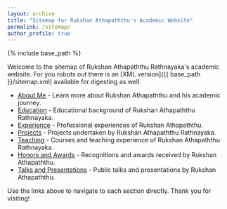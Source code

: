```yaml
---
layout: archive
title: "Sitemap for Rukshan Athapaththu's Academic Website"
permalink: /sitemap/
author_profile: true
---
```


{% include base_path %}

Welcome to the sitemap of Rukshan Athapaththu Rathnayaka's academic website. For you robots out there is an [XML version]({{ base_path }}/sitemap.xml) available for digesting as well.

- [About Me](/) - Learn more about Rukshan Athapaththu and his academic journey.
- [Education](/education/) - Educational background of Rukshan Athapaththu Rathnayaka.
- [Experience](/experience/) - Professional experiences of Rukshan Athapaththu.
- [Projects](/projects/) - Projects undertaken by Rukshan Athapaththu Rathnayaka.
- [Teaching](/teaching/) - Courses and teaching experience of Rukshan Athapaththu Rathnayaka.
- [Honors and Awards](/awards/) - Recognitions and awards received by Rukshan Athapaththu.
- [Talks and Presentations](/talks/) - Public talks and presentations by Rukshan Athapaththu.

Use the links above to navigate to each section directly. Thank you for visiting!
